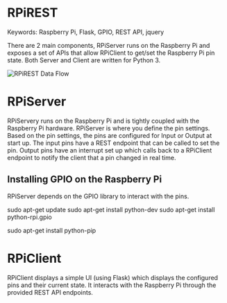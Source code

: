 # RPiREST
Keywords: Raspberry Pi, Flask, GPIO, REST API, jquery

There are 2 main components, RPiServer runs on the Raspberry Pi and exposes a set of APIs that allow RPiClient to
get/set the Raspberry Pi pin state.
Both Server and Client are written for Python 3.

![RPiREST Data Flow](https://github.com/ronjohn4/RPiREST/RPiREST-DataFlow.png)

# RPiServer
RPiServery runs on the Raspberry Pi and is tightly coupled with the Raspberry Pi hardware.  RPiServer is where you define
the pin settings.
Based on the pin settings, the pins are configured for Input or Output at start up.  The input pins have a REST endpoint
that can be called to set the pin.  Output pins have an interrupt set up which calls back to a RPiClient endpoint to
notify the client that a pin changed in real time.

## Installing GPIO on the Raspberry Pi
RPiServer depends on the GPIO library to interact with the pins.

sudo apt-get update
sudo apt-get install python-dev
sudo apt-get install python-rpi.gpio

sudo apt-get install python-pip

# RPiClient
RPiClient displays a simple UI (using Flask) which displays the configured pins and their current state.  It
interacts with the Raspberry Pi through the provided REST API endpoints.
